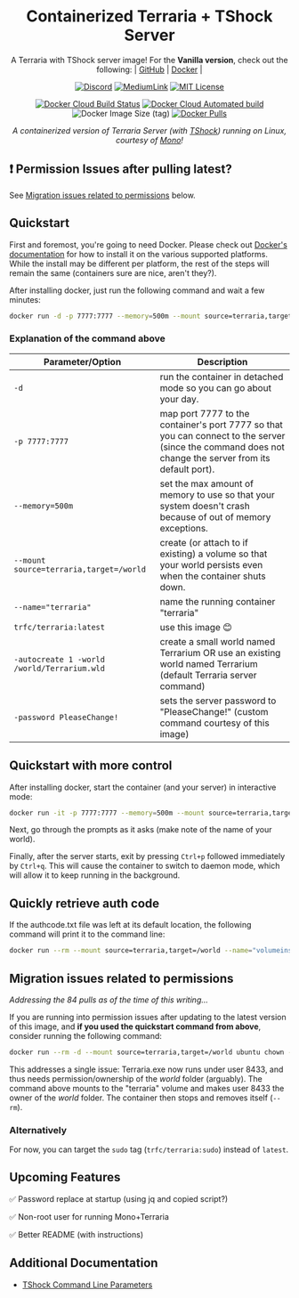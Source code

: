 <div align="center">

# Containerized Terraria + TShock Server

A Terraria with TShock server image! For the **Vanilla version**, check out the following: | [GitHub](https://github.com/JoshuaTheMiller/Vanilla-Terraria) | [Docker][vanDockerHub] |

[![Discord](https://img.shields.io/discord/768637103402909716?label=Discord&style=flat-square)](https://discordapp.com/widget?id=768637103402909716&theme=dark) [![MediumLink](https://img.shields.io/badge/Read%20about%20me%20on%20-Medium-lightgrey?style=flat-square)][medium] [![MIT License](https://img.shields.io/dub/l/vibe-d.svg?style=flat-square)](https://github.com/JoshuaTheMiller/Terraria) 

[![Docker Cloud Build Status](https://img.shields.io/docker/cloud/build/trfc/terraria?style=flat-square)][dockerHub] [![Docker Cloud Automated build](https://img.shields.io/docker/cloud/automated/trfc/terraria?style=flat-square)][dockerHub] ![Docker Image Size (tag)](https://img.shields.io/docker/image-size/trfc/terraria/latest?style=flat-square) [![Docker Pulls](https://img.shields.io/docker/pulls/trfc/terraria?style=flat-square)][dockerHub]

*A containerized version of Terraria Server (with [TShock](https://tshock.co/xf/index.php)) running on Linux, courtesy of [Mono](https://www.mono-project.com/)!*

</div>

## ❗ Permission Issues after pulling latest?

See [Migration issues related to permissions](#Migration-issues-related-to-permissions) below.

## Quickstart

First and foremost, you're going to need Docker. Please check out [Docker's documentation](https://docs.docker.com/engine/install/) for how to install it on the various supported platforms. While the install may be different per platform, the rest of the steps will remain the same (containers sure are nice, aren't they?).

After installing docker, just run the following command and wait a few minutes:

```bash
docker run -d -p 7777:7777 --memory=500m --mount source=terraria,target=/world --name="terraria" trfc/terraria:latest -autocreate 1 -world /world/Terrarium.wld -password PleaseChange!
```

### Explanation of the command above

| Parameter/Option | Description |
| - | - |
| `-d` | run the container in detached mode so you can go about your day. |
| `-p 7777:7777` | map port 7777 to the container's port 7777 so that you can connect to the server (since the command does not change the server from its default port). |
| `--memory=500m` | set the max amount of memory to use so that your system doesn't crash because of out of memory exceptions. |
| `--mount source=terraria,target=/world` | create (or attach to if existing) a volume so that your world persists even when the container shuts down. |
| `--name="terraria"` | name the running container "terraria" |
| `trfc/terraria:latest` | use this image 😊 |
| `-autocreate 1 -world /world/Terrarium.wld` | create a small world named Terrarium OR use an existing world named Terrarium (default Terraria server command) |
| `-password PleaseChange!` | sets the server password to "PleaseChange!" (custom command courtesy of this image) |

## Quickstart with more control

After installing docker, start the container (and your server) in interactive mode:

```bash
docker run -it -p 7777:7777 --memory=500m --mount source=terraria,target=/world --name="terraria" trfc/terraria:latest
```

Next, go through the prompts as it asks (make note of the name of your world).

Finally, after the server starts, exit by pressing `Ctrl+p` followed immediately by `Ctrl+q`. This will cause the container to switch to daemon mode, which will allow it to keep running in the background.

## Quickly retrieve auth code

If the authcode.txt file was left at its default location, the following command will print it to the command line:

```bash
docker run --rm --mount source=terraria,target=/world --name="volumeinspect" trfc/vimtainer cat /world/authcode.txt
```

## Migration issues related to permissions

*Addressing the 84 pulls as of the time of this writing...*

If you are running into permission issues after updating to the latest version of this image, and **if you used the quickstart command from above**, consider running the following command:

```bash
docker run --rm -d --mount source=terraria,target=/world ubuntu chown -R 8433 world
```

This addresses a single issue: Terraria.exe now runs under user 8433, and thus needs permission/ownership of the *world* folder (arguably). The command above mounts to the "terraria" volume and makes user 8433 the owner of the *world* folder. The container then stops and removes itself (`--rm`).

### Alternatively

For now, you can target the `sudo` tag (`trfc/terraria:sudo`) instead of `latest`.

## Upcoming Features

✅ Password replace at startup (using jq and copied script?)

✅ Non-root user for running Mono+Terraria

✅ Better README (with instructions)

## Additional Documentation

* [TShock Command Line Parameters](https://tshock.readme.io/docs/command-line-parameters)

[dockerHub]: https://hub.docker.com/repository/docker/trfc/terraria
[vanDockerHub]: https://hub.docker.com/repository/docker/trfc/vanilla-terraria
[medium]: https://bit.ly/MediumTerrariaServer
